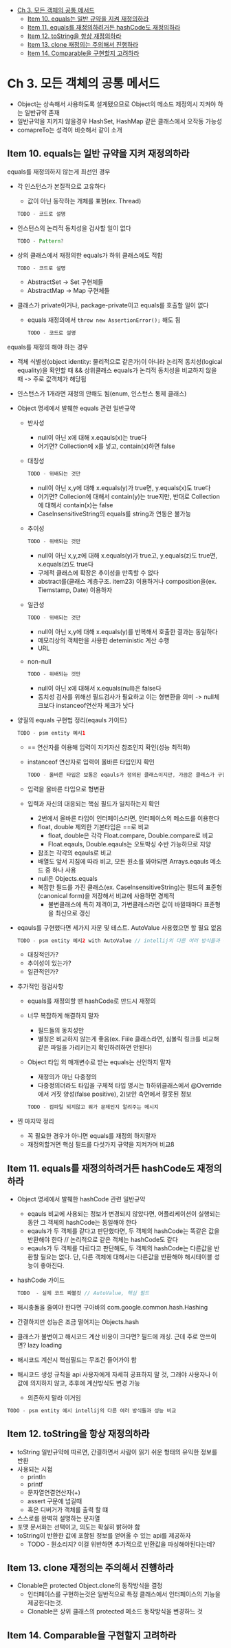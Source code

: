 - [Ch 3. 모든 객체의 공통 메서드](#ch-3-모든-객체의-공통-메서드)
  - [Item 10. equals는 일반 규약을 지켜 재정의하라](#item-10-equals는-일반-규약을-지켜-재정의하라)
  - [Item 11. equals를 재정의하려거든 hashCode도 재정의하라](#item-11-equals를-재정의하려거든-hashcode도-재정의하라)
  - [Item 12. toString을 항상 재정의하라](#item-12-tostring을-항상-재정의하라)
  - [Item 13. clone 재정의는 주의해서 진행하라](#item-13-clone-재정의는-주의해서-진행하라)
  - [Item 14. Comparable을 구현할지 고려하라](#item-14-comparable을-구현할지-고려하라)

# Ch 3. 모든 객체의 공통 메서드

- Object는 상속해서 사용하도록 설계됐으므로 Object의 메소드 제정의시 지켜야 하는 일반규약 존재
- 일반규약을 지키지 않을경우 HashSet, HashMap 같은 클래스에서 오작동 가능성
- comapreTo는 성격이 비슷해서 같이 소개

## Item 10. equals는 일반 규약을 지켜 재정의하라

equals를 재정의하지 않는게 최선인 경우

- 각 인스턴스가 본질적으로 고유하다
  - 값이 아닌 동작하는 개체를 표현(ex. Thread)

  ``` java
  TODO - 코드로 설명
  ```

- 인스턴스의 논리적 동치성을 검사할 일이 없다

  ``` java
  TODO - Pattern?
  ```

- 상의 클래스에서 재정의한 equals가 하위 클래스에도 적합

  ``` java
  TODO - 코드로 설명
  ```

  - AbstractSet -> Set 구현체들
  - AbstractMap -> Map 구현체들
- 클래스가 private이거나, package-private이고 equals를 호출할 일이 없다
  - equals 재정의에서 `throw new AssertionError();` 해도 됨

    ``` java
    TODO - 코드로 설명
    ```

equals를 재정의 해야 하는 경우

- 객체 식별성(object identity: 물리적으로 같은가)이 아니라 논리적 동치성(logical equality)을 확인할 때 && 상위클래스 equals가 논리적 동치성을 비교하지 않을 때 -> 주로 값객체가 해당됨
- 인스턴스가 1개라면 재정의 안해도 됨(enum, 인스턴스 통제 클래스)
- Object 명세에서 발췌한 equals 관련 일반규약
  - 반사성
    - null이 아닌 x에 대해 x.eqauls(x)는 true다
    - 어기면? Collection에 x를 넣고, contain(x)하면 false
  - 대칭성

    ``` java
    TODO - 위배되는 것만
    ```

    - null이 아닌 x,y에 대해 x.equals(y)가 true면, y.equals(x)도 true다
    - 어기면? Collecion<x>에 대해서 contain(y)는 true지만, 반대로 Collection<y>에 대해서 contain(x)는 false
    - CaseInsensitiveString의 equals를 string과 연동은 불가능
  - 추이성

    ``` java
    TODO - 위배되는 것만
    ```

    - null이 아닌 x,y,z에 대해 x.equals(y)가 true고, y.equals(z)도 true면, x.equals(z)도 true다
    - 구체적 클래스에 확장은 추이성을 만족할 수 없다
    - abstract를(클래스 계층구조. item23) 이용하거나 composition을(ex. Tiemstamp, Date) 이용하자
  - 일관성

    ``` java
    TODO - 위배되는 것만
    ```

    - null이 아닌 x,y에 대해 x.equals(y)를 반복해서 호출한 결과는 동일하다
    - 메모리상의 객체만을 사용한 deteministic 계산 수행
    - URL
  - non-null

    ``` java
    TODO - 위배되는 것만
    ```

    - null이 아닌 x에 대해서 x.equals(null)은 false다
    - 동치성 검사를 위해선 필드검사가 필요하고 이는 형변환을 의미 -> null체크보다 instanceof연산자 체크가 낫다
- 양질의 equals 구현법 정리(eqauls 가이드)

  ``` java
  TODO - psm entity 예시1
  ```

  - == 연산자를 이용해 입력이 자기자신 참조인지 확인(성능 최적화)
  - instanceof 연산자로 입력이 올바른 타입인지 확인

    ``` java
    TODO - 올바른 타입은 보통은 eqauls가 정의된 클래스이지만, 가끔은 클래스가 구현한 인터페이스가 될 수 있다
    ```

  - 입력을 올바른 타입으로 형변환
  - 입력과 자신의 대응되는 핵심 필드가 일치하는지 확인
    - 2번에서 올바른 타입이 인터페이스라면, 인터페이스의 메소드를 이용한다
    - float, double 제외한 기본타입은 ==로 비교
      - float, double은 각각 Float.compare, Double.compare로 비교
      - Float.eqauls, Double.eqauls는 오토박싱 수반 가능하므로 지양
    - 참조는 각각의 eqauls로 비교
    - 배열도 앞서 지침에 따라 비교, 모든 원소를 봐야되면 Arrays.eqauls 메소드 중 하나 사용
    - null은 Objects.equals
    - 복잡한 필드를 가진 클래스(ex. CaseInsensitiveString)는 필드의 표준형(canonical form)을 저장해서 비교에 사용하면 경제적
      - 불변클래스에 특히 제격이고, 가변클래스라면 값이 바뀔때마다 표준형을 최신으로 갱신
- eqauls를 구현했다면 세가지 자문 및 테스트. AutoValue 사용했으면 할 필요 없음

  ``` java
  TODO - psm entity 예시2 with AutoValue // intellij의 다른 여러 방식들과 성능 비교
  ```

  - 대칭적인가?
  - 추이성이 있는가?
  - 일관적인가?
- 추가적인 점검사항
  - equals를 재정의할 땐 hashCode로 만드시 재정의
  - 너무 복잡하게 해결하지 말자
    - 필드들의 동치성만
    - 별칭은 비교하지 않는게 좋음(ex. Fiile 클래스라면, 심볼릭 링크를 비교해 같은 파일을 가리키는지 확인하려하면 안된다)
  - Object 타입 외 매개변수로 받는 equals는 선언하지 말자
    - 재정의가 아닌 다중정의
    - 다중정의더라도 타입을 구체적 타입 명시는 1)하위클래스에서 @Override에서 거짓 양성(false positive), 2)보안 측면에서 잘못된 정보

    ``` java
    TODO - 컴파일 되지않고 뭐가 문제인지 알려주는 메시지
    ```

- 찐 마지막 정리
  - 꼭 필요한 경우가 아니면 equals를 재정의 하지말자
  - 재정의할거면 핵심 필드를 다섯가지 규약을 지켜가며 비교ß

## Item 11. equals를 재정의하려거든 hashCode도 재정의하라

- Object 명세에서 발췌한 hashCode 관련 일반규약
  - eqauls 비교에 사용되는 정보가 변경되지 않았다면, 어플리케이션이 실행되는 동안 그 객체의 hashCode는 동일해야 한다
  - eqauls가 두 객체를 같다고 판단했다면, 두 객체의 hashCode는 똑같은 값을 반환해야 한다 // 논리적으로 같은 객체는 hashCode도 같다
  - eqauls가 두 객체를 다르다고 판단해도, 두 객체의 hashCode는 다른값을 반환할 필요는 없다. 단, 다른 객체에 대해서는 다른값을 반환해야 해시테이블 성능이 좋아진다.
- hashCode 가이드

  ``` java
  TODO  - 실제 코드 짜볼것 // AutoValue, 핵심 필드
  ```

- 해시충돌을 줄여야 한다면 구아바의 com.google.common.hash.Hashing
- 간결하지만 성능은 조금 떨어지는 Objects.hash
- 클래스가 불변이고 해시코드 계산 비용이 크다면? 필드에 캐싱. 근데 주로 안쓰이면? lazy loading
- 해시코드 계산시 핵심필드는 무조건 들어가야 함
- 해시코드 생성 규칙을 api 사용자에게 자세히 공표하지 말 것, 그래야 사용자나 이 값에 의지하지 않고, 추후에 계산방식도 변경 가능
  - 의존하지 말라 이거임

``` java
TODO - psm entity 예시 intellij의 다른 여러 방식들과 성능 비교
```

## Item 12. toString을 항상 재정의하라

- toString 일반규약에 따르면, 간결하면서 사람이 읽기 쉬운 형태의 유익한 정보를 반환
- 사용되는 시점
  - println
  - printf
  - 문자열연결연산자(+)
  - assert 구문에 넘길때
  - 혹은 디버거가 객체를 출력 할 떄
- 스스로를 완벽히 설명하는 문자열
- 포맷 문서화는 선택이고, 의도는 확실히 밝혀야 함
- toString이 반환한 값에 포함된 정보를 얻어올 수 있는 api를 제공하자
  - TODO - 뭔소리지? 이걸 위반하면 추가적으로 반환값을 파싱해야된다는데?

## Item 13. clone 재정의는 주의해서 진행하라

- Clonable은 protected Object.clone의 동작방식을 결정
  - 인터페이스를 구현하는것은 일반적으로 특정 클래스에서 인터페이스의 기능을 제공한다는것.
  - Clonable은 상위 클래스의 protected 메소드 동작방식을 변경하느 것

## Item 14. Comparable을 구현할지 고려하라
